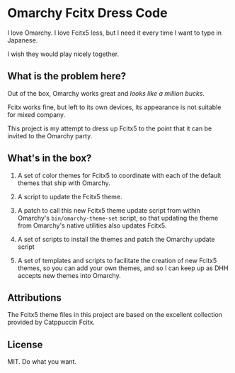 # Omarchy Fcitx Dress Code

I love Omarchy. I love Fcitx5 less, but I need it every time I want to type in Japanese.

I wish they would play nicely together.

## What is the problem here?

Out of the box, Omarchy works great and *looks like a million bucks*. 

Fcitx works fine, but left to its own devices, its appearance is not suitable for mixed company.

This project is my attempt to dress up Fcitx5 to the point that it can be invited to the Omarchy party.

## What's in the box?

1. A set of color themes for Fcitx5 to coordinate with each of the default themes that ship with Omarchy.

2. A script to update the Fcitx5 theme.

3. A patch to call this new Fcitx5 theme update script from within Omarchy's `bin/omarchy-theme-set` script, so that updating the theme from Omarchy's native utilities also updates Fcitx5.

4. A set of scripts to install the themes and patch the Omarchy update script

5. A set of templates and scripts to facilitate the creation of new Fcitx5 themes, so you can add your own themes, and so I can keep up as DHH accepts new themes into Omarchy.

## Attributions
The Fcitx5 theme files in this project are based on the excellent collection provided by Catppuccin Fcitx.

## License

MIT. Do what you want.
